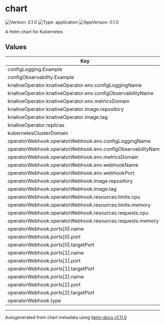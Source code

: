 # chart

![Version: 0.1.0](https://img.shields.io/badge/Version-0.1.0-informational?style=flat-square) ![Type: application](https://img.shields.io/badge/Type-application-informational?style=flat-square) ![AppVersion: 0.1.0](https://img.shields.io/badge/AppVersion-0.1.0-informational?style=flat-square)

A Helm chart for Kubernetes

## Values

| Key | Type | Default | Description |
|-----|------|---------|-------------|
| configLogging.Example | string | see [values.yaml](values.yaml) |  |
| configObservability.Example | string | see [values.yaml](values.yaml) |  |
| knativeOperator.knativeOperator.env.configLoggingName | string | `"config-logging"` |  |
| knativeOperator.knativeOperator.env.configObservabilityName | string | `"config-observability"` |  |
| knativeOperator.knativeOperator.env.metricsDomain | string | `"knative.dev/operator"` |  |
| knativeOperator.knativeOperator.image.repository | string | `"gcr.io/knative-releases/knative.dev/operator/cmd/operator@sha256"` |  |
| knativeOperator.knativeOperator.image.tag | string | `"2e73ab904a74aa6c6ed1b8fe6f46d14444918bf486ab5bb0febdb2fbc77aa033"` |  |
| knativeOperator.replicas | int | `1` |  |
| kubernetesClusterDomain | string | `"cluster.local"` |  |
| operatorWebhook.operatorWebhook.env.configLoggingName | string | `"config-logging"` |  |
| operatorWebhook.operatorWebhook.env.configObservabilityName | string | `"config-observability"` |  |
| operatorWebhook.operatorWebhook.env.metricsDomain | string | `"knative.dev/operator"` |  |
| operatorWebhook.operatorWebhook.env.webhookName | string | `"operator-webhook"` |  |
| operatorWebhook.operatorWebhook.env.webhookPort | string | `"8443"` |  |
| operatorWebhook.operatorWebhook.image.repository | string | `"gcr.io/knative-releases/knative.dev/operator/cmd/webhook@sha256"` |  |
| operatorWebhook.operatorWebhook.image.tag | string | `"3d827626e563b24b8c001424d48bf8f07725223a07d0478148f3c021b4e9e647"` |  |
| operatorWebhook.operatorWebhook.resources.limits.cpu | string | `"500m"` |  |
| operatorWebhook.operatorWebhook.resources.limits.memory | string | `"500Mi"` |  |
| operatorWebhook.operatorWebhook.resources.requests.cpu | string | `"100m"` |  |
| operatorWebhook.operatorWebhook.resources.requests.memory | string | `"100Mi"` |  |
| operatorWebhook.ports[0].name | string | `"http-metrics"` |  |
| operatorWebhook.ports[0].port | int | `9090` |  |
| operatorWebhook.ports[0].targetPort | int | `9090` |  |
| operatorWebhook.ports[1].name | string | `"http-profiling"` |  |
| operatorWebhook.ports[1].port | int | `8008` |  |
| operatorWebhook.ports[1].targetPort | int | `8008` |  |
| operatorWebhook.ports[2].name | string | `"https-webhook"` |  |
| operatorWebhook.ports[2].port | int | `443` |  |
| operatorWebhook.ports[2].targetPort | int | `8443` |  |
| operatorWebhook.type | string | `"ClusterIP"` |  |

----------------------------------------------
Autogenerated from chart metadata using [helm-docs v1.11.0](https://github.com/norwoodj/helm-docs/releases/v1.11.0)
